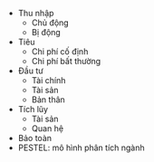 - Thu nhập
	- Chủ động
	- Bị động
- Tiêu
	- Chi phí cố định
	- Chi phí bất thường
- Đầu tư
	- Tài chính
	- Tài sản
	- Bản thân
- Tích lũy
	- Tài sản
	- Quan hệ
- Bảo toàn
- PESTEL: mô hình phân tích ngành